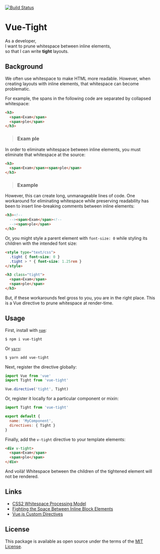 [![Build Status](https://travis-ci.org/ianpurvis/vue-tight.svg?branch=master)](https://travis-ci.org/ianpurvis/vue-tight)

# Vue-Tight

As a developer,  
I want to prune whitespace between inline elements,  
so that I can write **tight** layouts.


## Background

We often use whitespace to make HTML more readable. However, when creating layouts with inline elements, that whitespace can become problematic. 

For example, the spans in the following code are separated by collapsed whitespace:

```html
<h3>
  <span>Exam</span>
  <span>ple</span>
</h3>
```
<blockquote>
  <h3>
    <span>Exam</span>
    <span>ple</span>
  </h3>
</blockquote>


In order to eliminate whitespace between inline elements, you must eliminate that whitespace at the source:

```html
<h3>
  <span>Exam</span><span>ple</span>
</h3>
```

<blockquote>
  <h3>
    <span>Exam</span><span>ple</span>
  </h3>
</blockquote>

However, this can create long, unmanageable lines of code. One workaround for eliminating whitespace while preserving readability has been to insert line-breaking comments between inline elements:

```html
<h3><!--
  --><span>Exam</span><!--
  --><span>ple</span>
</h3>
```

Or, you might style a parent element with `font-size: 0` while styling its children with the intended font size:

```html
<style type="text/css">
  .tight { font-size: 0 }
  .tight > * { font-size: 1.25rem }
</style>

<h3 class="tight">
  <span>Exam</span>
  <span>ple</span>
</h3>
```

But, if these workarounds feel gross to you, you are in the right place.
This is a Vue directive to prune whitespace at render-time.

## Usage

First, install with [`npm`](https://www.npmjs.com):

```bash
$ npm i vue-tight
```

Or [`yarn`](https://yarnpkg.com):

```bash
$ yarn add vue-tight
```

Next, register the directive globally:

```javascript
import Vue from 'vue'
import Tight from 'vue-tight'

Vue.directive('tight', Tight)
```

Or, register it locally for a particular component or mixin:

```javascript
import Tight from 'vue-tight'

export default {
  name: 'MyComponent',
  directives: { Tight }
}
```

Finally, add the `v-tight` directive to your template elements: 

```html
<div v-tight>
  <span>Exam</span>
  <span>ple</span>
</div>
```

And voilà! Whitespace between the children of the tightened element will not be rendered.

## Links

- [CSS2 Whitespace Processing Model](https://www.w3.org/TR/CSS2/text.html#white-space-model)
- [Fighting the Space Between Inline Block Elements](https://css-tricks.com/fighting-the-space-between-inline-block-elements)
- [Vue.js Custom Directives](https://vuejs.org/v2/guide/custom-directive.html)

## License
This package is available as open source under the terms of the [MIT License](http://opensource.org/licenses/MIT).
